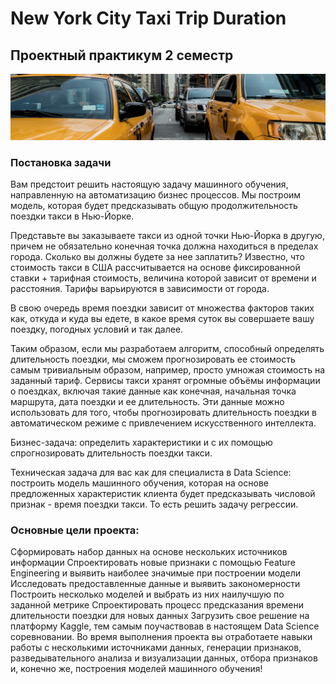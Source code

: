 # New York City Taxi Trip Duration
## Проектный практикум 2 семестр

![](header.png?raw=true "")

### Постановка задачи

Вам предстоит решить настоящую задачу машинного обучения, направленную на автоматизацию бизнес процессов. Мы построим модель, которая будет предсказывать общую продолжительность поездки такси в Нью-Йорке.

Представьте вы заказываете такси из одной точки Нью-Йорка в другую, причем не обязательно конечная точка должна находиться в пределах города. Сколько вы должны будете за нее заплатить? Известно, что стоимость такси в США рассчитывается на основе фиксированной ставки + тарифная стоимость, величина которой зависит от времени и расстояния. Тарифы варьируются в зависимости от города.

В свою очередь время поездки зависит от множества факторов таких как, откуда и куда вы едете, в какое время суток вы совершаете вашу поездку, погодных условий и так далее.

Таким образом, если мы разработаем алгоритм, способный определять длительность поездки, мы сможем прогнозировать ее стоимость самым тривиальным образом, например, просто умножая стоимость на заданный тариф. Сервисы такси хранят огромные объёмы информации о поездках, включая такие данные как конечная, начальная точка маршрута, дата поездки и ее длительность. Эти данные можно использовать для того, чтобы прогнозировать длительность поездки в автоматическом режиме с привлечением искусственного интеллекта.

Бизнес-задача: определить характеристики и с их помощью спрогнозировать длительность поездки такси.

Техническая задача для вас как для специалиста в Data Science: построить модель машинного обучения, которая на основе предложенных характеристик клиента будет предсказывать числовой признак - время поездки такси. То есть решить задачу регрессии.

### Основные цели проекта:

Сформировать набор данных на основе нескольких источников информации
Спроектировать новые признаки с помощью Feature Engineering и выявить наиболее значимые при построении модели
Исследовать предоставленные данные и выявить закономерности
Построить несколько моделей и выбрать из них наилучшую по заданной метрике
Спроектировать процесс предсказания времени длительности поездки для новых данных
Загрузить свое решение на платформу Kaggle, тем самым поучаствовав в настоящем Data Science соревновании. Во время выполнения проекта вы отработаете навыки работы с несколькими источниками данных, генерации признаков, разведывательного анализа и визуализации данных, отбора признаков и, конечно же, построения моделей машинного обучения!
